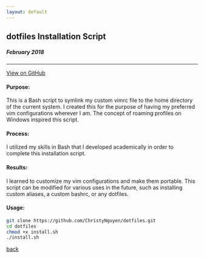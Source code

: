 ```yaml
---
layout: default
---
```


## dotfiles Installation Script
##### February 2018
 
* * *
[View on GitHub](https://github.com/ChristyNguyen/dotfiles)

#### Purpose:
This is a Bash script to symlink my custom vimrc file to the home directory of the current system. I created this for the purpose of having my preferred vim configurations wherever I am. The concept of roaming profiles on Windows inspired this script.

#### Process:
I utilized my skills in Bash that I developed academically in order to complete this installation script.

#### Results:
I learned to customize my vim configurations and make them portable. This script can be modified for various uses in the future, such as installing custom aliases, a custom bashrc, or any dotfiles.


#### Usage:
```bash
git clone https://github.com/ChristyNguyen/dotfiles.git
cd dotfiles
chmod +x install.sh
./install.sh
```

[back](./)
